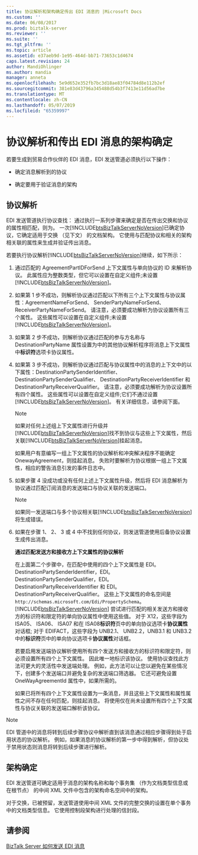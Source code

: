 ```yaml
---
title: 协议解析和架构确定传出 EDI 消息的 |Microsoft Docs
ms.custom: ''
ms.date: 06/08/2017
ms.prod: biztalk-server
ms.reviewer: ''
ms.suite: ''
ms.tgt_pltfrm: ''
ms.topic: article
ms.assetid: e37aeb9d-1e95-464d-bb71-73653c1d4674
caps.latest.revision: 24
author: MandiOhlinger
ms.author: mandia
manager: anneta
ms.openlocfilehash: 5e9d652e352fb7bc3d18ae83f04784d8e112b2ef
ms.sourcegitcommit: 381e83d43796a345488d54b3f7413e11d56ad7be
ms.translationtype: MT
ms.contentlocale: zh-CN
ms.lasthandoff: 05/07/2019
ms.locfileid: "65359997"
---
```

# <a name="agreement-resolution-and-schema-determination-for-outgoing-edi-messages"></a>协议解析和传出 EDI 消息的架构确定
若要生成到贸易合作伙伴的 EDI 消息，EDI 发送管道必须执行以下操作：  
  
-   确定消息解析到的协议  
  
-   确定要用于验证消息的架构  
  
## <a name="agreement-resolution"></a>协议解析  
 EDI 发送管道执行协议查找： 通过执行一系列步骤来确定是否在传出交换和协议的属性相匹配，则为。 一次[!INCLUDE[btsBizTalkServerNoVersion](../includes/btsbiztalkservernoversion-md.md)]已确定协议，它确定适用于交换 （见下文） 的文档架构。 它使用与匹配协议和相关的架构相关联的属性来生成并验证传出消息。  
  
 若要执行协议解析[!INCLUDE[btsBizTalkServerNoVersion](../includes/btsbiztalkservernoversion-md.md)]继续，如下所示：  
  
1. 通过匹配的 AgreementPartIDForSend 上下文属性与单向协议的 ID 来解析协议。 此属性应为整数类型，但它可以设置在自定义组件;未设置[!INCLUDE[btsBizTalkServerNoVersion](../includes/btsbiztalkservernoversion-md.md)]。  
  
2. 如果第 1 步不成功，则解析协议通过匹配以下所有三个上下文属性与协议属性：AgreementNameForSend、 SenderPartyNameForSend、 ReceiverPartyNameForSend。 请注意，必须要成功解析为协议设置所有三个属性。 这些属性可以设置在自定义组件;未设置[!INCLUDE[btsBizTalkServerNoVersion](../includes/btsbiztalkservernoversion-md.md)]。  
  
3. 如果第 2 步不成功，则解析协议通过匹配的参与方名称与 DestinationPartyName 属性设置为中的其他协议解析程序将消息上下文属性中**标识符**选项卡协议属性。  
  
4. 如果第 3 步不成功，则解析协议通过匹配与协议属性中的消息的上下文中的以下属性：DestinationPartySenderIdentifier、 DestinationPartySenderQualifier、 DestinationPartyReceiverIdentifier 和 DestinationPartyReceiverQualifier。 请注意，必须要成功解析为协议设置所有四个属性。 这些属性可以设置在自定义组件;它们不通过设置[!INCLUDE[btsBizTalkServerNoVersion](../includes/btsbiztalkservernoversion-md.md)]。 有关详细信息，请参阅下面。  
  
   > [!NOTE]
   >  如果对任何上述组上下文属性进行升级并[!INCLUDE[btsBizTalkServerNoVersion](../includes/btsbiztalkservernoversion-md.md)]找不到协议与这些上下文属性，然后关联[!INCLUDE[btsBizTalkServerNoVersion](../includes/btsbiztalkservernoversion-md.md)]挂起消息。  
   > 
   >  如果用户有意编写一组上下文属性的协议解析和冲突解决程序不能确定 OnewayAgreement，则挂起消息。 失败时要解析为协议根据一组上下文属性，相应的警告消息引发的事件日志中。  
  
5. 如果步骤 4 没成功或没有任何上述上下文属性升级，然后将 EDI 消息解析为协议通过匹配订阅消息的发送端口与协议关联的发送端口。  
  
   > [!NOTE]
   >  如果同一发送端口与多个协议相关联[!INCLUDE[btsBizTalkServerNoVersion](../includes/btsbiztalkservernoversion-md.md)]将生成错误。  
  
6. 如果在步骤 1、 2、 3 或 4 中不找到任何协议，则发送管道使用后备协议设置生成传出消息。  
  
   **通过匹配发送方和接收方上下文属性的协议解析**  
  
   在上面第二个步骤中，在匹配中使用的四个上下文属性是 EDI。DestinationPartySenderIdentifier，EDI。DestinationPartySenderQualifier，EDI。DestinationPartyReceiverIdentifier 和 EDI。DestinationPartyReceiverQualifier。 这些上下文属性的命名空间是`http://schemas.microsoft.com/Edi/PropertySchema`。 [!INCLUDE[btsBizTalkServerNoVersion](../includes/btsbiztalkservernoversion-md.md)] 尝试进行匹配的相关发送方和接收方的标识符和限定符的单向协议属性中使用这些值。 对于 X12，这些字段为 ISA05、 ISA06、 ISA07 和在 ISA08**标识符**页中的单向协议选项卡**协议属性**对话框; 对于 EDIFACT，这些字段为 UNB2.1、 UNB2.2，UNB3.1 和 UNB3.2 中的**标识符**页中的单向协议选项卡**协议属性**对话框。  
  
   若要启用发送端协议解析使用所有四个发送方和接收方的标识符和限定符，则必须设置所有四个上下文属性。 因此唯一地标识该协议。 使用协议查找此方法可更大的灵活性中发送端处理。 例如，此方法可以让您以避免在某些情况下，创建多个发送端口并避免复杂的发送端口筛选器。 它还可避免设置 OneWayAgreementId 属性中，如果所需的。  
  
   如果已将所有四个上下文属性设置为一条消息，并且这些上下文属性和属性属性之间不存在任何匹配，则挂起消息。 将使用仅在尚未设置所有四个上下文属性与协议关联的发送端口解析该协议。  
  
> [!NOTE]
>  EDI 管道中的消息将转到后续步骤协议中解析直到该消息通过相应步骤得到处于启用状态的协议解析。 例如，如果消息的协议解析的第一步中得到解析，但协议处于禁用状态则消息将转到后续步骤进行解析。  
  
## <a name="schema-determination"></a>架构确定  
 EDI 发送管道可确定适用于消息的架构名称和每个事务集 （作为文档类型信息或在根节点） 的中间 XML 文件中包含的架构命名空间中的架构。  
  
 对于交换，已被预留，发送管道使用中间 XML 文件的完整交换的设置在单个事务中的文档类型信息。 它使用控制段架构进行处理的信封段。  
  
## <a name="see-also"></a>请参阅  
 [BizTalk Server 如何发送 EDI 消息](../core/how-biztalk-server-sends-edi-messages.md)